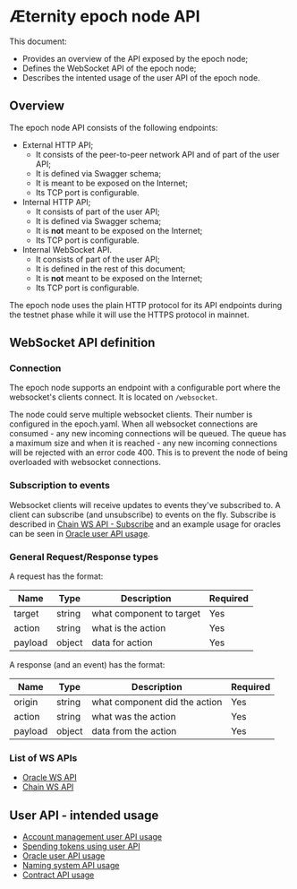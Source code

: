 # Æternity epoch node API

This document:
* Provides an overview of the API exposed by the epoch node;
* Defines the WebSocket API of the epoch node;
* Describes the intented usage of the user API of the epoch node.

## Overview

The epoch node API consists of the following endpoints:
* External HTTP API;
  * It consists of the peer-to-peer network API and of part of the user API;
  * It is defined via Swagger schema;
  * It is meant to be exposed on the Internet;
  * Its TCP port is configurable.
* Internal HTTP API;
  * It consists of part of the user API;
  * It is defined via Swagger schema;
  * It is **not** meant to be exposed on the Internet;
  * Its TCP port is configurable.
* Internal WebSocket API.
  * It consists of part of the user API;
  * It is defined in the rest of this document;
  * It is **not** meant to be exposed on the Internet;
  * Its TCP port is configurable.

The epoch node uses the plain HTTP protocol for its API endpoints during the testnet phase while it will use the HTTPS protocol in mainnet.

## WebSocket API definition

### Connection
The epoch node supports an endpoint with a configurable port where the
websocket's clients connect. It is located on `/websocket`.

The node could serve multiple websocket clients. Their number is configured in
the epoch.yaml. When all websocket connections are consumed - any new incoming
connections will be queued. The queue has a maximum size and when it is
reached - any new incoming connections will be rejected with an error code 400.
This is to prevent the node of being overloaded with websocket connections.

### Subscription to events

Websocket clients will receive updates to events they've subscribed to. A
client can subscribe (and unsubscribe) to events on the fly. Subscribe is
described in [Chain WS API - Subscribe](./chain_ws_api.md#subscribe) and an
example usage for oracles can be seen in [Oracle user API usage](./oracle_api_usage.md).

### General Request/Response types
A request has the format:

| Name | Type | Description | Required |
| ---- | ---- | ----------- | -------- |
| target | string | what component to target | Yes |
| action | string | what is the action | Yes |
| payload | object | data for action | Yes |

A response (and an event) has the format:

| Name | Type | Description | Required |
| ---- | ---- | ----------- | -------- |
| origin | string | what component did the action | Yes |
| action | string | what was the action | Yes |
| payload | object | data from the action | Yes |

### List of WS APIs
* [Oracle WS API](./oracle_ws_api.md)
* [Chain WS API](./chain_ws_api.md)

## User API - intended usage

* [Account management user API usage](./account_api_usage.md)
* [Spending tokens using user API](./spend_api_usage.md)
* [Oracle user API usage](./oracle_api_usage.md)
* [Naming system API usage](./naming_system_api_usage.md)
* [Contract API usage](./contract_api_usage.md)